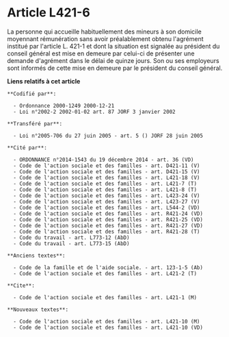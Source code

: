 # Article L421-6

La personne qui accueille habituellement des mineurs à son domicile moyennant rémunération sans avoir préalablement obtenu
l'agrément institué par l'article L. 421-1 et dont la situation est signalée au président du conseil général est mise en
demeure par celui-ci de présenter une demande d'agrément dans le délai de quinze jours. Son ou ses employeurs sont informés
de cette mise en demeure par le président du conseil général.

**Liens relatifs à cet article**

	**Codifié par**:

	  - Ordonnance 2000-1249 2000-12-21
	  - Loi n°2002-2 2002-01-02 art. 87 JORF 3 janvier 2002

	**Transféré par**:

	  - Loi n°2005-706 du 27 juin 2005 - art. 5 () JORF 28 juin 2005

	**Cité par**:

	  - ORDONNANCE n°2014-1543 du 19 décembre 2014 - art. 36 (VD)
	  - Code de l'action sociale et des familles - art. D421-11 (V)
	  - Code de l'action sociale et des familles - art. D421-15 (V)
	  - Code de l'action sociale et des familles - art. L421-18 (V)
	  - Code de l'action sociale et des familles - art. L421-7 (T)
	  - Code de l'action sociale et des familles - art. L421-8 (T)
	  - Code de l'action sociale et des familles - art. L423-24 (V)
	  - Code de l'action sociale et des familles - art. L423-27 (V)
	  - Code de l'action sociale et des familles - art. L544-2 (VD)
	  - Code de l'action sociale et des familles - art. R421-24 (VD)
	  - Code de l'action sociale et des familles - art. R421-25 (VD)
	  - Code de l'action sociale et des familles - art. R421-27 (VD)
	  - Code de l'action sociale et des familles - art. R421-28 (T)
	  - Code du travail - art. L773-12 (AbD)
	  - Code du travail - art. L773-15 (AbD)

	**Anciens textes**:

	  - Code de la famille et de l'aide sociale. - art. 123-1-5 (Ab)
	  - Code de l'action sociale et des familles - art. L421-2 (T)

	**Cite**:

	  - Code de l'action sociale et des familles - art. L421-1 (M)

	**Nouveaux textes**:

	  - Code de l'action sociale et des familles - art. L421-10 (M)
	  - Code de l'action sociale et des familles - art. L421-10 (VD)
